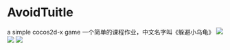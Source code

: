 # AvoidTuitle
a simple cocos2d-x game
一个简单的课程作业，中文名字叫《躲避小乌龟》
![](http://7xawrk.com1.z0.glb.clouddn.com/首页.png)
![](http://7xawrk.com1.z0.glb.clouddn.com/IMG_1029.PNG)
![](http://7xawrk.com1.z0.glb.clouddn.com/IMG_1030.PNG)
